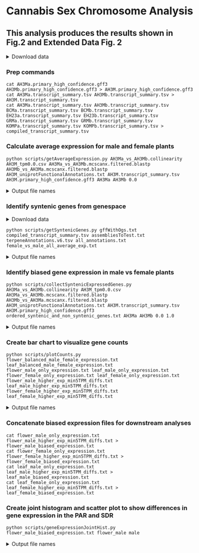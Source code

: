 # Cannabis Sex Chromosome Analysis 
## This analysis produces the results shown in Fig.2 and Extended Data Fig. 2


<details>
<summary>Download data</summary>
wget https://salk-tm-pub.s3.us-west-2.amazonaws.com/cannabis_pangenome/sex_chromosomes/AH3Ma_vs_AH3Mb.collinearity  <br>
wget https://salk-tm-pub.s3.us-west-2.amazonaws.com/cannabis_pangenome/sex_chromosomes/AH3M_tpm0.0.csv <br>
wget https://salk-tm-pub.s3.us-west-2.amazonaws.com/cannabis_pangenome/sex_chromosomes/AH3Ma_vs_AH3Mb.mcscanx.filtered.blastp <br>
wget https://salk-tm-pub.s3.us-west-2.amazonaws.com/cannabis_pangenome/sex_chromosomes/AH3Mb_vs_AH3Ma.mcscanx.filtered.blastp <br>
wget https://salk-tm-pub.s3.us-west-2.amazonaws.com/cannabis_pangenome/sex_chromosomes/AH3M_uniprotFunctionalAnnotations.txt <br>
wget https://salk-tm-pub.s3.us-west-2.amazonaws.com/cannabis_pangenome/sex_chromosomes/ordered_syntenic_and_non_syntenic_genes.txt <br>
https://resources.michael.salk.edu/root/home.html --> Genes V1 AH3Ma/b GFF3 <br>
https://resources.michael.salk.edu/root/home.html --> Genes V1 AH3Ma/b mRNA_Table <br>
https://resources.michael.salk.edu/root/home.html --> Genes V1 BCMa/b mRNA_Table <br>
https://resources.michael.salk.edu/root/home.html --> Genes V1 EH23a/b mRNA_Table <br>
https://resources.michael.salk.edu/root/home.html --> Genes V1 GRMa/b mRNA_Table <br>
https://resources.michael.salk.edu/root/home.html --> Genes V1 KOMPa/b mRNA_Table <br>
</details>

### Prep commands
```
cat AH3Ma.primary_high_confidence.gff3 AH3Mb.primary_high_confidence.gff3 > AH3M.primary_high_confidence.gff3
cat AH3Ma.transcript_summary.tsv AH3Mb.transcript_summary.tsv > AH3M.transcript_summary.tsv
cat AH3Ma.transcript_summary.tsv AH3Mb.transcript_summary.tsv BCMa.transcript_summary.tsv BCMb.transcript_summary.tsv EH23a.transcript_summary.tsv EH23b.transcript_summary.tsv GRMa.transcript_summary.tsv GRMb.transcript_summary.tsv KOMPa.transcript_summary.tsv KOMPb.transcript_summary.tsv > compiled_transcript_summary.tsv
```

### Calculate average expression for male and female plants
```
python scripts/getAverageExpression.py AH3Ma_vs_AH3Mb.collinearity AH3M_tpm0.0.csv AH3Ma_vs_AH3Mb.mcscanx.filtered.blastp AH3Mb_vs_AH3Ma.mcscanx.filtered.blastp AH3M_uniprotFunctionalAnnotations.txt AH3M.transcript_summary.tsv AH3M.primary_high_confidence.gff3 AH3Ma AH3Mb 0.0
```
<details>
<summary>Output file names</summary>
female_vs_male_all_average_exp.txt
</details>


### Identify syntenic genes from genespace
<details>
<summary>Download data</summary>
wget https://salk-tm-pub.s3.us-west-2.amazonaws.com/cannabis_pangenome/sex_chromosomes/assembliesToTest.txt <br>
wget https://salk-tm-pub.s3.us-west-2.amazonaws.com/cannabis_pangenome/sex_chromosomes/gffWithOgs.txt <br>
wget https://salk-tm-pub.s3.us-west-2.amazonaws.com/cannabis_pangenome/sex_chromosomes/all_annotations.txt <br>
wget https://salk-tm-pub.s3.us-west-2.amazonaws.com/cannabis_pangenome/sex_chromosomes/terpeneAnnotations.v6.tsv <br>
wget https://salk-tm-pub.s3.us-west-2.amazonaws.com/cannabis_pangenome/sex_chromosomes/female_vs_male_all_average_exp.txt <br>
</details>

```
python scripts/getSyntenicGenes.py gffWithOgs.txt compiled_transcript_summary.tsv assembliesToTest.txt terpeneAnnotations.v6.tsv all_annotations.txt female_vs_male_all_average_exp.txt
```
<details>
<summary>Output file names</summary>
present_in_chrX_and_chrY.txt <br>
present_in_only_chrX.txt <br>
present_in_only_chrY.txt <br>
present_in_only_autosomes.txt <br>
terpene_synthase_related_syntenic_genes.txt <br>
ordered_syntenic_and_non_syntenic_genes.txt <br>
genome_total_synteny_counts.txt <br>
</details>


### Identify biased gene expression in male vs female plants
```
python scripts/collectSyntenicExpressedGenes.py AH3Ma_vs_AH3Mb.collinearity AH3M_tpm0.0.csv AH3Ma_vs_AH3Mb.mcscanx.filtered.blastp AH3Mb_vs_AH3Ma.mcscanx.filtered.blastp AH3M_uniprotFunctionalAnnotations.txt AH3M.transcript_summary.tsv AH3M.primary_high_confidence.gff3 ordered_syntenic_and_non_syntenic_genes.txt AH3Ma AH3Mb 0.0 1.0
```

<details>
<summary>Output file names</summary>
flower_male_only_expression.txt <br>
flower_female_only_expression.txt  <br>
flower_male_higher_exp_min5TPM_diffs.txt  <br>
flower_female_higher_exp_min5TPM_diffs.txt  <br>
flower_balanced_male_female_expression.txt  <br>
leaf_male_only_expression.txt  <br>
leaf_female_only_expression.txt  <br>
leaf_male_higher_exp_min5TPM_diffs.txt <br>  
leaf_female_higher_exp_min5TPM_diffs.txt  <br>
leaf_balanced_male_female_expression.txt  <br>
</details>


### Create bar chart to visualize gene counts
```
python scripts/plotCounts.py flower_balanced_male_female_expression.txt leaf_balanced_male_female_expression.txt flower_male_only_expression.txt leaf_male_only_expression.txt flower_female_only_expression.txt leaf_female_only_expression.txt flower_male_higher_exp_min5TPM_diffs.txt leaf_male_higher_exp_min5TPM_diffs.txt flower_female_higher_exp_min5TPM_diffs.txt leaf_female_higher_exp_min5TPM_diffs.txt
```
<details>
<summary>Output file names</summary>
male_female_barchart.png <br>
syntenic_percent.txt <br>
</details>


### Concatenate biased expression files for downstream analyses
```
cat flower_male_only_expression.txt flower_male_higher_exp_min5TPM_diffs.txt > flower_male_biased_expression.txt
cat flower_female_only_expression.txt flower_female_higher_exp_min5TPM_diffs.txt > flower_female_biased_expression.txt
cat leaf_male_only_expression.txt leaf_male_higher_exp_min5TPM_diffs.txt > leaf_male_biased_expression.txt
cat leaf_female_only_expression.txt leaf_female_higher_exp_min5TPM_diffs.txt > leaf_female_biased_expression.txt
```


### Create joint histogram and scatter plot to show differences in gene expression in the PAR and SDR
```
python scripts/geneExpressionJointHist.py flower_male_biased_expression.txt flower_male male
```
<details>
<summary>Output file names</summary>
AH3Mb_chrY_flower_male_pos_hist.png <br>
AH3Ma_chrX_flower_male_pos_hist.png <br>
</details>


